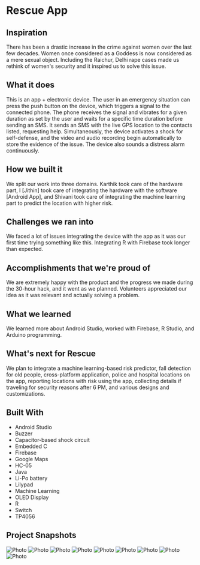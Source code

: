 # Rescue App

## Inspiration
There has been a drastic increase in the crime against women over the last few decades. Women once considered as a Goddess is now considered as a mere sexual object. Including the Raichur, Delhi rape cases made us rethink of women's security and it inspired us to solve this issue.

## What it does
This is an app + electronic device. The user in an emergency situation can press the push button on the device, which triggers a signal to the connected phone. The phone receives the signal and vibrates for a given duration as set by the user and waits for a specific time duration before sending an SMS. It sends an SMS with the live GPS location to the contacts listed, requesting help. Simultaneously, the device activates a shock for self-defense, and the video and audio recording begin automatically to store the evidence of the issue. The device also sounds a distress alarm continuously.

## How we built it
We split our work into three domains. Karthik took care of the hardware part, I [Jithin] took care of integrating the hardware with the software [Android App], and Shivani took care of integrating the machine learning part to predict the location with higher risk.

## Challenges we ran into
We faced a lot of issues integrating the device with the app as it was our first time trying something like this. Integrating R with Firebase took longer than expected.

## Accomplishments that we're proud of
We are extremely happy with the product and the progress we made during the 30-hour hack, and it went as we planned. Volunteers appreciated our idea as it was relevant and actually solving a problem.

## What we learned
We learned more about Android Studio, worked with Firebase, R Studio, and Arduino programming.

## What's next for Rescue
We plan to integrate a machine learning-based risk predictor, fall detection for old people, cross-platform application, police and hospital locations on the app, reporting locations with risk using the app, collecting details if traveling for security reasons after 6 PM, and various designs and customizations.

## Built With
- Android Studio
- Buzzer
- Capacitor-based shock circuit
- Embedded C
- Firebase
- Google Maps
- HC-05
- Java
- Li-Po battery
- Lilypad
- Machine Learning
- OLED Display
- R
- Switch
- TP4056


## Project Snapshots

![Photo](5.jpeg)
![Photo](2.jpeg)
![Photo](3.jpeg)
![Photo](4.jpeg)
![Photo](1.jpeg)
![Photo](6.jpeg)
![Photo](7.jpeg)
![Photo](8.jpg)
![Photo](9.jpg)

